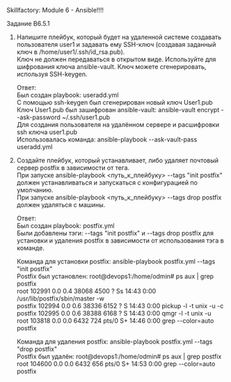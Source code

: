 Skillfactory: Module 6 - Ansible!!!!</br>

Задание B6.5.1</br>

1. Напишите плейбук, который будет на удаленной системе создавать пользователя user1 и задавать ему SSH-ключ (создавая заданный ключ в /home/user1/.ssh/id_rsa.pub). </br>
   Ключ не должен передаваться в открытом виде. Используйте для шифрования ключа ansible-vault. Ключ можете сгенерировать, используя SSH-keygen.</br>
   
   Ответ:</br>
   Был создан playbook: useradd.yml </br>
   С помощью ssh-keygen был сгенерирован новый ключ User1.pub</br>
   Ключ User1.pub был зашифрован ansible-vault: ansible-vault encrypt --ask-password ~/.ssh/user1.pub</br>
   Для создания пользователя на удалённом сервере и расшифровки ssh ключа user1.pub </br>
   Использовалась команда: ansible-playbook --ask-vault-pass useradd.yml</br>

2. Создайте плейбук, который устанавливает, либо удаляет почтовый сервер postfix в зависимости от тега.</br>
   При запуске ansible-playbook <путь_к_плейбуку> --tags "init postfix" должен устанавливаться и запускаться с конфигурацией по умолчанию. </br>
   При запуске ansible-playbook <путь_к_плейбуку> --tags drop postfix должен удаляться с машины.</br>
   
   Ответ:</br>
   Был создан playbook: postfix.yml</br>
   Были добавлены тэги: --tags "init postfix" и --tags drop postfix для установки и удаления postfix в зависимости от использования тэга в команде.</br>

   Команда для установки postfix: ansible-playbook postfix.yml --tags "init postfix"</br>
   Postfix был установлен: root@devops1:/home/odmin#  ps aux | grep postfix</br>
                           root      102991  0.0  0.4  38068  4500 ?        Ss   14:43   0:00 /usr/lib/postfix/sbin/master -w </br>
                           postfix   102994  0.0  0.6  38336  6152 ?        S    14:43   0:00 pickup -l -t unix -u -c </br>
                           postfix   102995  0.0  0.6  38388  6168 ?        S    14:43   0:00 qmgr -l -t unix -u </br>
                           root      103818  0.0  0.0   6432   724 pts/0    S+   14:46   0:00 grep --color=auto postfix </br>

   Команда для удаления postfix: ansible-playbook postfix.yml --tags "drop postfix"</br>
   Postfix был удалён:     root@devops1:/home/odmin# ps aux | grep postfix </br>
                           root      104600  0.0  0.0   6432   656 pts/0    S+   14:53   0:00 grep --color=auto postfix</br>
                                      

